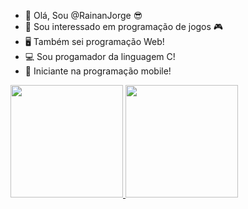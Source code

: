 - 👋 Olá, Sou @RainanJorge 😎
- 👀 Sou interessado em programação de jogos 🎮
- 🖥️ Também sei programação Web!
- 💻 Sou progamador da linguagem C!
- 📱 Iniciante na programação mobile!

<div>
  <a href= "https://github.com/RainanJorge">
  <img height="180cm" src="https://github-readme-stats.vercel.app/api?username=RainanJorge&theme=gotham&show_icons=true"/>
  <img height="180cm" src="https://github-readme-stats.vercel.app/api/top-langs/?username=RainanJorge&layout=compact&langs_count=16&theme=gotham"/>
</div>
